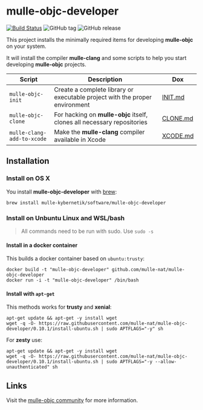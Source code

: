 [comment]: <> (DO NOT EDIT THIS FILE. EDIT THE TEMPLATE "templates/README.md.scion")
# mulle-objc-developer

[![Build Status](https://travis-ci.org/mulle-nat/mulle-objc-developer.svg)](https://travis-ci.org/mulle-objc/mulle-objc-developer)
![GitHub tag](https://img.shields.io/github/tag/mulle-nat/mulle-objc-developer.svg)
![GitHub release](https://img.shields.io/github/release/mulle-nat/mulle-objc-developer.svg)


This project installs the minimally required items for developing
**mulle-objc** on your system.

It will install the compiler **mulle-clang** and some scripts to help
you start developing **mulle-objc** projects.


Script                     | Description                | Dox
---------------------------|----------------------------|-----------------
`mulle-objc-init`          | Create a complete library or executable project with the proper environment                | [INIT.md](INIT.md)
`mulle-objc-clone`         | For hacking on **mulle-objc**  itself, clones all necessary repositories               | [CLONE.md](CLONE.md)
`mulle-clang-add-to-xcode` | Make the **mulle-clang** compiler available in Xcode                      | [XCODE.md](XCODE.md)



## Installation

### Install on OS X

You install **mulle-objc-developer** with [brew](//brew.sh):

```
brew install mulle-kybernetik/software/mulle-objc-developer
```


### Install on Unbuntu Linux and WSL/bash

> All commands need to be run with sudo. Use `sudo -s`

#### Install in a docker container

This builds a docker container based on `ubuntu:trusty`:

```
docker build -t "mulle-objc-developer" github.com/mulle-nat/mulle-objc-developer
docker run -i -t "mulle-objc-developer" /bin/bash
```

#### Install with `apt-get`

This methods works for **trusty** and **xenial**:

```
apt-get update && apt-get -y install wget
wget -q -O- https://raw.githubusercontent.com/mulle-nat/mulle-objc-developer/0.10.1/install-ubuntu.sh | sudo APTFLAGS="-y" sh
```

For **zesty** use:

```
apt-get update && apt-get -y install wget
wget -q -O- https://raw.githubusercontent.com/mulle-nat/mulle-objc-developer/0.10.1/install-ubuntu.sh | sudo APTFLAGS="-y --allow-unauthenticated" sh
```

## Links

Visit the [mulle-objc community](https://mulle-objc.github.io) for more information.
